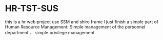 # HR-TST-SUS
this is a hr web project use SSM and shiro frame
I just finish a simple part of Human Resource Management:
  Simple management of the personnel department 、 simple privilege management
